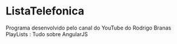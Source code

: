 # ListaTelefonica

Programa desenvolvido pelo canal do YouTube do Rodrigo Branas <br/>
PlayLists : Tudo sobre AngularJS
